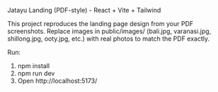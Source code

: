 Jatayu Landing (PDF-style) - React + Vite + Tailwind

This project reproduces the landing page design from your PDF screenshots.
Replace images in public/images/ (bali.jpg, varanasi.jpg, shillong.jpg, ooty.jpg, etc.) with real photos to match the PDF exactly.

Run:
1. npm install
2. npm run dev
3. Open http://localhost:5173/
